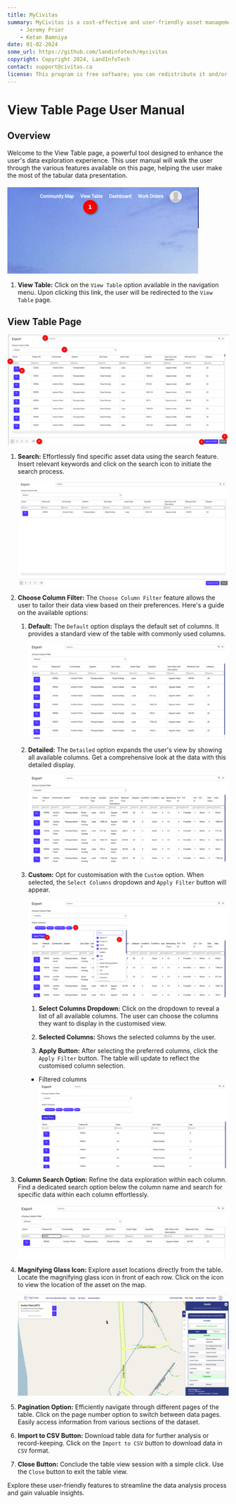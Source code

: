 ```yaml
---
title: MyCivitas
summary: MyCivitas is a cost-effective and user-friendly asset management platform designed specifically for small communities. This comprehensive solution offers an all-inclusive and easy-to-use platform, empowering users to efficiently record and manage their assets within a powerful information system. With MyCivitas, communities can streamline their asset management processes, ensuring a seamless and effective approach to organising and overseeing their valuable resources.
    - Jeremy Prior
    - Ketan Bamniya
date: 01-02-2024
some_url: https://github.com/landinfotech/mycivitas
copyright: Copyright 2024, LandInfoTech
contact: support@civitas.ca
license: This program is free software; you can redistribute it and/or modify it under the terms of the GNU Affero General Public License as published by the Free Software Foundation; either version 3 of the License, or (at your option) any later version.
---
```


# View Table Page User Manual

## Overview

Welcome to the View Table page, a powerful tool designed to enhance the user's data exploration experience. This user manual will walk the user through the various features available on this page, helping the user make the most of the tabular data presentation.

![view table option](./img/view-table-1.png)

1. **View Table:** Click on the `View Table` option available in the navigation menu. Upon clicking this link, the user will be redirected to the `View Table` page.

## View Table Page

![view table page](./img/view-table-2.png)

1. **Search:** Effortlessly find specific asset data using the search feature. Insert relevant keywords and click on the search icon to initiate the search process.

    ![searched data](./img/view-table-3.png)

2. **Choose Column Filter:** The `Choose Column Filter` feature allows the user to tailor their data view based on their preferences. Here's a guide on the available options:

    1. **Default:** The `Default` option displays the default set of columns. It provides a standard view of the table with commonly used columns.

        ![default columns](./img/view-table-4.png)
   
    2. **Detailed:** The `Detailed` option expands the user's view by showing all available columns. Get a comprehensive look at the data with this detailed display.

        ![default columns](./img/view-table-5.png)

    3. **Custom:** Opt for customisation with the `Custom` option. When selected, the `Select Columns` dropdown and `Apply Filter` button will appear.

        ![custom](./img/view-table-6.png)

        1. **Select Columns Dropdown:** Click on the dropdown to reveal a list of all available columns. The user can choose the columns they want to display in the customised view.

        2. **Selected Columns:** Shows the selected columns by the user.

        3. **Apply Button:** After selecting the preferred columns, click the `Apply Filter` button. The table will update to reflect the customised column selection.

        - Filtered columns ![columns](./img/view-table-7.png)

3. **Column Search Option:** Refine the data exploration within each column. Find a dedicated search option below the column name and search for specific data within each column effortlessly.

    ![searched data by column](./img/view-table-8.png)

4. **Magnifying Glass Icon:** Explore asset locations directly from the table. Locate the magnifying glass icon in front of each row. Click on the icon to view the location of the asset on the map.

    ![asset on map](./img/view-table-9.png)

5. **Pagination Option:** Efficiently navigate through different pages of the table. Click on the page number option to switch between data pages. Easily access information from various sections of the dataset.

6. **Import to CSV Button:** Download table data for further analysis or record-keeping. Click on the `Import to CSV` button to download data in `CSV` format.

7. **Close Button:** Conclude the table view session with a simple click. Use the `Close` button to exit the table view.

Explore these user-friendly features to streamline the data analysis process and gain valuable insights.
